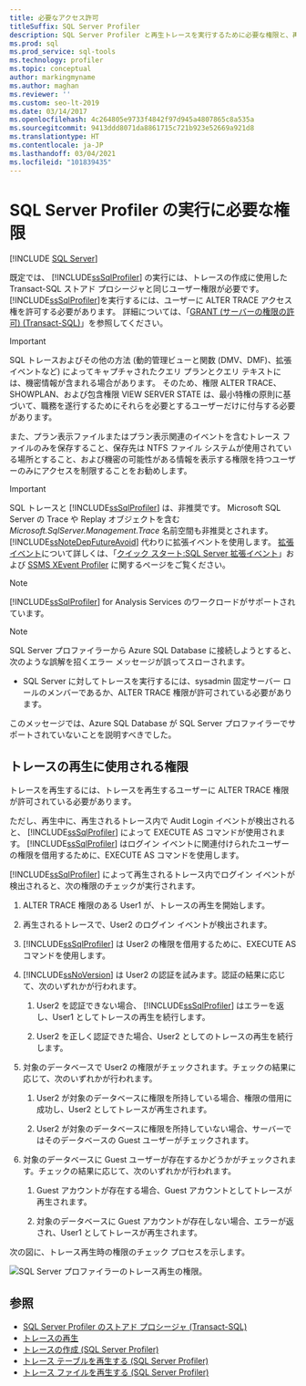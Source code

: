 ```yaml
---
title: 必要なアクセス許可
titleSuffix: SQL Server Profiler
description: SQL Server Profiler と再生トレースを実行するために必要な権限と、再生中に実行されるチェックについて説明します。
ms.prod: sql
ms.prod_service: sql-tools
ms.technology: profiler
ms.topic: conceptual
author: markingmyname
ms.author: maghan
ms.reviewer: ''
ms.custom: seo-lt-2019
ms.date: 03/14/2017
ms.openlocfilehash: 4c264805e9733f4842f97d945a4807865c8a535a
ms.sourcegitcommit: 9413ddd8071da8861715c721b923e52669a921d8
ms.translationtype: HT
ms.contentlocale: ja-JP
ms.lasthandoff: 03/04/2021
ms.locfileid: "101839435"
---
```

# <a name="permissions-required-to-run-sql-server-profiler"></a>SQL Server Profiler の実行に必要な権限

 [!INCLUDE [SQL Server](../../includes/applies-to-version/sqlserver.md)]

既定では、 [!INCLUDE[ssSqlProfiler](../../includes/sssqlprofiler-md.md)] の実行には、トレースの作成に使用した Transact-SQL ストアド プロシージャと同じユーザー権限が必要です。 [!INCLUDE[ssSqlProfiler](../../includes/sssqlprofiler-md.md)]を実行するには、ユーザーに ALTER TRACE アクセス権を許可する必要があります。 詳細については、「[GRANT (サーバーの権限の許可) &#40;Transact-SQL&#41;](../../t-sql/statements/grant-server-permissions-transact-sql.md)」を参照してください。

> [!IMPORTANT]
> SQL トレースおよびその他の方法 (動的管理ビューと関数 (DMV、DMF)、拡張イベントなど) によってキャプチャされたクエリ プランとクエリ テキストには、機密情報が含まれる場合があります。 そのため、権限 ALTER TRACE、SHOWPLAN、および包含権限 VIEW SERVER STATE は、最小特権の原則に基づいて、職務を遂行するためにそれらを必要とするユーザーだけに付与する必要があります。
>
> また、プラン表示ファイルまたはプラン表示関連のイベントを含むトレース ファイルのみを保存すること、保存先は NTFS ファイル システムが使用されている場所とすること、および機密の可能性がある情報を表示する権限を持つユーザーのみにアクセスを制限することをお勧めします。

> [!IMPORTANT]
> SQL トレースと [!INCLUDE[ssSqlProfiler](../../includes/sssqlprofiler-md.md)] は、非推奨です。 Microsoft SQL Server の Trace や Replay オブジェクトを含む *Microsoft.SqlServer.Management.Trace* 名前空間も非推奨とされます。
> [!INCLUDE[ssNoteDepFutureAvoid](../../includes/ssnotedepfutureavoid-md.md)]
> 代わりに拡張イベントを使用します。 [拡張イベント](../../relational-databases/extended-events/extended-events.md)について詳しくは、「[クイック スタート:SQL Server 拡張イベント](../../relational-databases/extended-events/quick-start-extended-events-in-sql-server.md)」および [SSMS XEvent Profiler](../../relational-databases/extended-events/use-the-ssms-xe-profiler.md) に関するページをご覧ください。

> [!NOTE]
> [!INCLUDE[ssSqlProfiler](../../includes/sssqlprofiler-md.md)] for Analysis Services のワークロードがサポートされています。

> [!NOTE]
> SQL Server プロファイラーから Azure SQL Database に接続しようとすると、次のような誤解を招くエラー メッセージが誤ってスローされます。
>
> - SQL Server に対してトレースを実行するには、sysadmin 固定サーバー ロールのメンバーであるか、ALTER TRACE 権限が許可されている必要があります。
>
> このメッセージでは、Azure SQL Database が SQL Server プロファイラーでサポートされていないことを説明すべきでした。

## <a name="permissions-used-to-replay-traces"></a>トレースの再生に使用される権限  
トレースを再生するには、トレースを再生するユーザーに ALTER TRACE 権限が許可されている必要があります。  

ただし、再生中に、再生されるトレース内で Audit Login イベントが検出されると、 [!INCLUDE[ssSqlProfiler](../../includes/sssqlprofiler-md.md)] によって EXECUTE AS コマンドが使用されます。 [!INCLUDE[ssSqlProfiler](../../includes/sssqlprofiler-md.md)] はログイン イベントに関連付けられたユーザーの権限を借用するために、EXECUTE AS コマンドを使用します。  

[!INCLUDE[ssSqlProfiler](../../includes/sssqlprofiler-md.md)] によって再生されるトレース内でログイン イベントが検出されると、次の権限のチェックが実行されます。

1. ALTER TRACE 権限のある User1 が、トレースの再生を開始します。

2. 再生されるトレースで、User2 のログイン イベントが検出されます。

3. [!INCLUDE[ssSqlProfiler](../../includes/sssqlprofiler-md.md)] は User2 の権限を借用するために、EXECUTE AS コマンドを使用します。

4. [!INCLUDE[ssNoVersion](../../includes/ssnoversion-md.md)] は User2 の認証を試みます。認証の結果に応じて、次のいずれかが行われます。

    1. User2 を認証できない場合、 [!INCLUDE[ssSqlProfiler](../../includes/sssqlprofiler-md.md)] はエラーを返し、User1 としてトレースの再生を続行します。
  
    2. User2 を正しく認証できた場合、User2 としてのトレースの再生を続行します。
  
5. 対象のデータベースで User2 の権限がチェックされます。チェックの結果に応じて、次のいずれかが行われます。
  
    1. User2 が対象のデータベースに権限を所持している場合、権限の借用に成功し、User2 としてトレースが再生されます。
  
    2. User2 が対象のデータベースに権限を所持していない場合、サーバーではそのデータベースの Guest ユーザーがチェックされます。

6. 対象のデータベースに Guest ユーザーが存在するかどうかがチェックされます。チェックの結果に応じて、次のいずれかが行われます。
 
    1.  Guest アカウントが存在する場合、Guest アカウントとしてトレースが再生されます。
  
    2.  対象のデータベースに Guest アカウントが存在しない場合、エラーが返され、User1 としてトレースが再生されます。
 
次の図に、トレース再生時の権限のチェック プロセスを示します。

![SQL Server プロファイラーのトレース再生の権限。](../../tools/sql-server-profiler/media/replaytracedecisiontree.gif)

## <a name="see-also"></a>参照
- [SQL Server Profiler のストアド プロシージャ &#40;Transact-SQL&#41;](../../relational-databases/system-stored-procedures/sql-server-profiler-stored-procedures-transact-sql.md)
- [トレースの再生](../../tools/sql-server-profiler/replay-traces.md)
- [トレースの作成 &#40;SQL Server Profiler&#41;](../../tools/sql-server-profiler/create-a-trace-sql-server-profiler.md)
- [トレース テーブルを再生する &#40;SQL Server Profiler&#41;](../../tools/sql-server-profiler/replay-a-trace-table-sql-server-profiler.md)
- [トレース ファイルを再生する &#40;SQL Server Profiler&#41;](../../tools/sql-server-profiler/replay-a-trace-file-sql-server-profiler.md)
